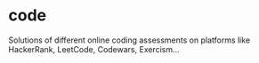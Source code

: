 # code
Solutions of different online coding assessments on platforms like HackerRank, LeetCode, Codewars, Exercism...
